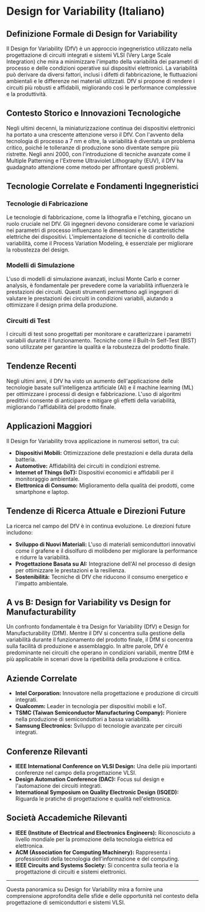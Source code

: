 # Design for Variability (Italiano)

## Definizione Formale di Design for Variability

Il Design for Variability (DfV) è un approccio ingegneristico utilizzato nella progettazione di circuiti integrati e sistemi VLSI (Very Large Scale Integration) che mira a minimizzare l'impatto della variabilità dei parametri di processo e delle condizioni operative sui dispositivi elettronici. La variabilità può derivare da diversi fattori, inclusi i difetti di fabbricazione, le fluttuazioni ambientali e le differenze nei materiali utilizzati. DfV si propone di rendere i circuiti più robusti e affidabili, migliorando così le performance complessive e la produttività.

## Contesto Storico e Innovazioni Tecnologiche

Negli ultimi decenni, la miniaturizzazione continua dei dispositivi elettronici ha portato a una crescente attenzione verso il DfV. Con l'avvento della tecnologia di processo a 7 nm e oltre, la variabilità è diventata un problema critico, poiché le tolleranze di produzione sono diventate sempre più ristrette. Negli anni 2000, con l'introduzione di tecniche avanzate come il Multiple Patterning e l'Extreme Ultraviolet Lithography (EUV), il DfV ha guadagnato attenzione come metodo per affrontare questi problemi.

## Tecnologie Correlate e Fondamenti Ingegneristici

### Tecnologie di Fabricazione

Le tecnologie di fabbricazione, come la lithografia e l'etching, giocano un ruolo cruciale nel DfV. Gli ingegneri devono considerare come le variazioni nei parametri di processo influenzano le dimensioni e le caratteristiche elettriche dei dispositivi. L'implementazione di tecniche di controllo della variabilità, come il Process Variation Modeling, è essenziale per migliorare la robustezza del design.

### Modelli di Simulazione

L'uso di modelli di simulazione avanzati, inclusi Monte Carlo e corner analysis, è fondamentale per prevedere come la variabilità influenzerà le prestazioni dei circuiti. Questi strumenti permettono agli ingegneri di valutare le prestazioni dei circuiti in condizioni variabili, aiutando a ottimizzare il design prima della produzione.

### Circuiti di Test

I circuiti di test sono progettati per monitorare e caratterizzare i parametri variabili durante il funzionamento. Tecniche come il Built-In Self-Test (BIST) sono utilizzate per garantire la qualità e la robustezza del prodotto finale.

## Tendenze Recenti

Negli ultimi anni, il DfV ha visto un aumento dell'applicazione delle tecnologie basate sull'intelligenza artificiale (AI) e il machine learning (ML) per ottimizzare i processi di design e fabbricazione. L'uso di algoritmi predittivi consente di anticipare e mitigare gli effetti della variabilità, migliorando l'affidabilità del prodotto finale.

## Applicazioni Maggiori

Il Design for Variability trova applicazione in numerosi settori, tra cui:

- **Dispositivi Mobili:** Ottimizzazione delle prestazioni e della durata della batteria.
- **Automotive:** Affidabilità dei circuiti in condizioni estreme.
- **Internet of Things (IoT):** Dispositivi economici e affidabili per il monitoraggio ambientale.
- **Elettronica di Consumo:** Miglioramento della qualità dei prodotti, come smartphone e laptop.

## Tendenze di Ricerca Attuale e Direzioni Future

La ricerca nel campo del DfV è in continua evoluzione. Le direzioni future includono:

- **Sviluppo di Nuovi Materiali:** L'uso di materiali semiconduttori innovativi come il grafene e il disolfuro di molibdeno per migliorare la performance e ridurre la variabilità.
- **Progettazione Basata su AI:** Integrazione dell'AI nel processo di design per ottimizzare le prestazioni e la resilienza.
- **Sostenibilità:** Tecniche di DfV che riducono il consumo energetico e l'impatto ambientale.

## A vs B: Design for Variability vs Design for Manufacturability

Un confronto fondamentale è tra Design for Variability (DfV) e Design for Manufacturability (DfM). Mentre il DfV si concentra sulla gestione della variabilità durante il funzionamento del prodotto finale, il DfM si concentra sulla facilità di produzione e assemblaggio. In altre parole, DfV è predominante nei circuiti che operano in condizioni variabili, mentre DfM è più applicabile in scenari dove la ripetibilità della produzione è critica.

## Aziende Correlate

- **Intel Corporation:** Innovatore nella progettazione e produzione di circuiti integrati.
- **Qualcomm:** Leader in tecnologia per dispositivi mobili e IoT.
- **TSMC (Taiwan Semiconductor Manufacturing Company):** Pioniere nella produzione di semiconduttori a bassa variabilità.
- **Samsung Electronics:** Sviluppo di tecnologie avanzate per circuiti integrati.

## Conferenze Rilevanti

- **IEEE International Conference on VLSI Design:** Una delle più importanti conferenze nel campo della progettazione VLSI.
- **Design Automation Conference (DAC):** Focus sul design e l'automazione dei circuiti integrati.
- **International Symposium on Quality Electronic Design (ISQED):** Riguarda le pratiche di progettazione e qualità nell'elettronica.

## Società Accademiche Rilevanti

- **IEEE (Institute of Electrical and Electronics Engineers):** Riconosciuto a livello mondiale per la promozione della tecnologia elettrica ed elettronica.
- **ACM (Association for Computing Machinery):** Rappresenta i professionisti della tecnologia dell'informazione e del computing.
- **IEEE Circuits and Systems Society:** Si concentra sulla teoria e la progettazione di circuiti e sistemi elettronici.

---

Questa panoramica su Design for Variability mira a fornire una comprensione approfondita delle sfide e delle opportunità nel contesto della progettazione di semiconduttori e sistemi VLSI.